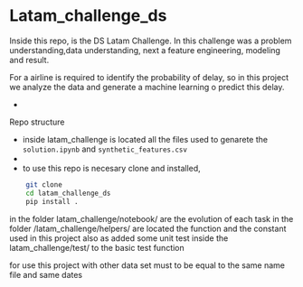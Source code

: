 # Latam_challenge_ds

Inside this repo, is the DS Latam Challenge. In this challenge was a  problem understanding,data understanding, next a feature engineering, modeling and result. 

For a airline is required to identify the probability of delay, so in this project we analyze the data and generate a machine learning o predict this delay. 


- 

Repo structure
 - inside latam_challenge is located all the files used to genarete the `solution.ipynb` and `synthetic_features.csv`
- 
 - to use this repo is necesary clone and installed, 

```zsh
    git clone 
    cd latam_challenge_ds
    pip install .
```
in the folder latam_challenge/notebook/ are the evolution of each task
in the folder /latam_challenge/helpers/ are located the function and the constant used in this project
also as added some unit test inside the latam_challenge/test/ to the basic test function


for use this project with other data set must to be equal to the same name file and same dates

